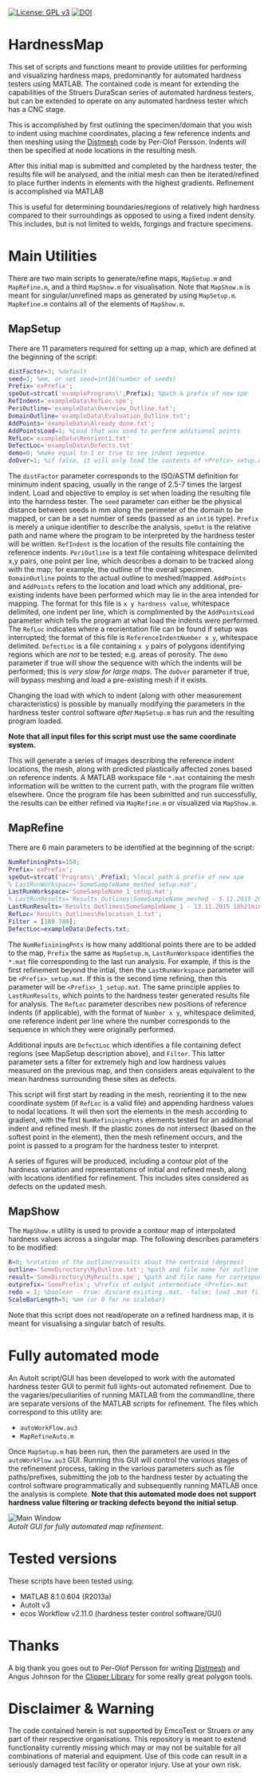 [![License: GPL v3](https://img.shields.io/badge/License-GPL%20v3-blue.svg)](http://www.gnu.org/licenses/gpl-3.0) [![DOI](https://zenodo.org/badge/doi/10.5281/zenodo.54761.svg)](http://dx.doi.org/10.5281/zenodo.54761) 

# HardnessMap 
This set of scripts and functions meant to provide utilities for performing and visualizing hardness maps, predominantly for automated hardness testers using MATLAB. The contained code is meant for extending the capabilities of the Struers DuraScan series of automated hardness testers, but can be extended to operate on any automated hardness tester which has a CNC stage.

This is accomplished by first outlining the specimen/domain that you wish to indent using machine coordinates, placing a few reference indents and then meshing using the [Distmesh](http://persson.berkeley.edu/distmesh/) code by Per-Olof Persson. Indents will then be specified at node locations in the resulting mesh.

After this initial map is submitted and completed by the hardness tester, the results file will be analysed, and the initial mesh can then be iterated/refined to place further indents in elements with the highest gradients. Refinement is accomplished via MATLAB

This is useful for determining boundaries/regions of relatively high hardness compared to their surroundings as opposed to using a fixed indent density. This includes, but is not limited to welds, forgings and fracture specimens.

# Main Utilities
There are two main scripts to generate/refine maps, `MapSetup.m` and `MapRefine.m`, and a third `MapShow.m` for visualisation. Note that `MapShow.m` is meant for singular/unrefined maps as generated by using `MapSetup.m`. `MapRefine.m` contains all of the elements of `MapShow.m`.

## MapSetup
There are 11 parameters required for setting up a map, which are defined at the beginning of the script:
~~~matlab
distFactor=3; %default
seed=1; %mm, or set seed=int16(number of seeds)
Prefix='exPrefix';
speOut=strcat('examplePrograms\',Prefix); %path & prefix of new spe
RefIndent='exampleData\RefLoc.spe';
PeriOutline='exampleData\Overview_Outline.txt';
DomainOutline='exampleData\Evaluation_Outline.txt';
AddPoints='exampleData\Already_done.txt'; 
AddPointsLoad=1; %Load that was used to perform additional points
RefLoc='exampleData\Reorient1.txt'
DefectLoc='exampleData\Defects.txt'
demo=0; %make equal to 1 or true to see indent sequence
doOver=1; %if false, it will only load the contents of <Prefix>_setup.mat
~~~
The `distFactor` parameter corresponds to the ISO/ASTM definition for minimum indent spacing, usually in the range of 2.5-7 times the largest indent. Load and objective to employ is set when loading the resulting file into the harndess tester. The `seed` parameter can either be the physical distance between seeds in mm along the perimeter of the domain to be mapped, or can be a set number of seeds (passed as an `int16` type). `Prefix` is merely a unique identifier to describe the analysis, `speOut` is the relative path and name where the program to be interpreted by the hardness tester will be written. `RefIndent` is the location of the results file containing the reference indents. `PeriOutline` is a text file containing whitespace delimited x,y pairs, one point per line, which describes a domain to be tracked along with the map; for example, the outline of the overall specimen. `DomainOutline` points to the actual outline to meshed/mapped. `AddPoints` and `AddPoints` refers to the location and load which any additional, pre-existing indents have been performed which may lie in the area intended for mapping. The format for this file is `x y hardness value`, whitespace delimited, one indent per line, which is complimented by the `AddPointsLoad` parameter which tells the program at what load the indents were performed. The `RefLoc` indicates where a reorientation file can be found if setup was interrupted; the format of this file is `ReferenceIndentNumber x y`, whitespace delimited. `DefectLoc` is a file containing `x y` pairs of polygons identifying regions which are *not* to be tested; e.g. areas of porosity. The `demo` parameter if true will show the sequence with which the indents will be performed; this is *very slow for large maps*. The `doOver` parameter if true, will bypass meshing and load a pre-existing mesh if it exists.

Changing the load with which to indent (along with other measurement characteristics) is possible by manually modifying the parameters in the hardness tester control software *after* `MapSetup.m` has run and the resulting program loaded.

**Note that all input files for this script must use the same coordinate system.**

This will generate a series of images describing the reference indent locations, the mesh, along with predicted plastically affected zones based on reference indents. A MATLAB workspace file `*.mat` containing the mesh information will be written to the current path, with the program file written elsewhere. Once the program file has been submitted and run successfully, the results can be either refined via `MapRefine.m` or visualized via `MapShow.m`.

## MapRefine
There are 6 main parameters to be identified at the beginning of the script:
~~~matlab
NumRefiningPnts=150;
Prefix='exPrefix';
speOut=strcat('Programs\',Prefix); %local path & prefix of new spe
% LastRunWorkspace='SomeSampleName_meshed_setup.mat';
LastRunWorkspace='SomeSampleName_1_setup.mat';
% LastRunResults='Results_Outlines\SomeSampleName_meshed - 5.11.2015 20h7min37s.spe';
LastRunResults='Results_Outlines\SomeSampleName_1 - 13.11.2015 18h21min47s.spe';
RefLoc='Results_Outlines\Relocation_1.txt';
Filter = [180 780];
DefectLoc=exampleData\Defects.txt;
~~~
The `NumRefininingPnts` is how many additional points there are to be added to the map, `Prefix` the same as `MapSetup.m`, `LastRunWorkspace` identifies the `*.mat` file corresponding to the last run analysis. For example, if this is the first refinement beyond the intial, then the `LastRunWorkspace` parameter will be `<Prefix>_setup.mat`. If this is the second time refining, then this parameter will be `<Prefix>_1_setup.mat`. The same principle applies to `LastRunResults`, which points to the hardness tester generated results file for analysis. The `RefLoc` parameter describes new positions of reference indents (if applicable), with the format of `Number x y`, whitespace delimited, one reference indent per line where the number corresponds to the sequence in which they were originally performed.

Additional inputs are `DefectLoc` which identifies a file containing defect regions (see MapSetup description above), and `Filter`. This latter parameter sets a filter for extremely high and low hardness values measured on the previous map, and then considers areas equivalent to the mean hardness surrounding these sites as defects. 

This script will first start by reading in the mesh, reorienting it to the new coordinate system (if `RefLoc` is a valid file) and appending hardness values to nodal locations. It will then sort the elements in the mesh according to gradient, with the first `NumRefininingPnts` elements tested for an additional indent and refined mesh. If the plastic zones do not intersect (based on the softest point in the element), then the mesh refinement occurs, and the point is passed to a program for the hardness tester to interpret.

A series of figures will be produced, including a contour plot of the hardness variation and representations of initial and refined mesh, along with locations identified for refinement. This includes sites considered as defects on the updated mesh.


## MapShow
The `MapShow.m` utility is used to provide a contour map of interpolated hardness values across a singular map. The following describes parameters to be modified:
~~~matlab
R=0; %rotation of the outline/results about the centroid (degrees)
outline='SomeDirectory\MyOutline.txt'; %path and file name for outline
result='SomeDirectory\MyResults.spe'; %path and file name for corresponding *.spe
outprefix='SomePrefix'; %Prefix of output intermediate_<Prefix>.mat
redo = 1; %boolean - true: discard existing .mat, -false: load .mat file
ScaleBarLength=5; %mm (or 0 for no scalebar)
~~~
Note that this script does not read/operate on a refined hardness map, it is meant for visualising a singular batch of results.


# Fully automated mode
An AutoIt script/GUI has been developed to work with the automated hardness tester GUI to permit full lights-out automated refinement. Due to the vagaries/peculiarities of running MATLAB from the commandline, there are separate versions of the MATLAB scripts for refinement. The files which correspond to this utility are:
- `autoWorkFlow.au3`
- `MapRefineAuto.m`

Once `MapSetup.m` has been run, then the parameters are used in the `autoWorkFlow.au3` GUI. Running this GUI will control the various stages of the refinement process, taking in the various parameters such as file paths/prefixes, submitting the job to the hardness tester by actuating the control software programmatically and subsequently running MATLAB once the analysis is complete. **Note that this automated mode does not support hardness value filtering or tracking defects beyond the initial setup**.

<span>![<span>Main Window</span>](images/AutoWorkFlowScreenCap.png)</span> </br>
*<a name="fig1"></a> AutoIt GUI for fully automated map refinement.*

# Tested versions
These scripts have been tested using:
- MATLAB 8.1.0.604 (R2013a)
- AutoIt v3
- ecos Workflow v2.11.0 (hardness tester control software/GUI)

# Thanks
A big thank you goes out to Per-Olof Persson for writing [Distmesh](http://persson.berkeley.edu/distmesh/) and Angus Johnson for the  [Clipper Library](http://www.angusj.com/delphi/clipper.php) for some really great polygon tools.

# Disclaimer & Warning
The code contained herein is not supported by EmcoTest or Struers or any part of their respective organisations. This repository is meant to extend functionality currently missing which may or may not be suitable for all combinations of material and equipment. Use of this code can result in a seriously damaged test facility or operator injury. Use at your own risk.

